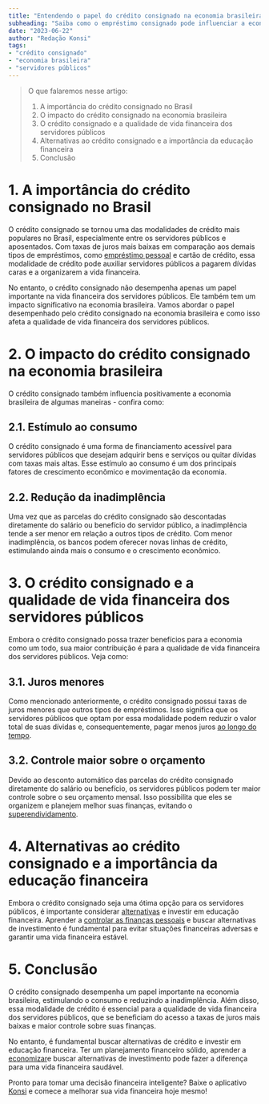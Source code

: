 ```yaml
---
title: "Entendendo o papel do crédito consignado na economia brasileira"
subheading: "Saiba como o empréstimo consignado pode influenciar a economia do país e a vida financeira dos servidores públicos."
date: "2023-06-22"
author: "Redação Konsi"
tags:
- "crédito consignado"
- "economia brasileira"
- "servidores públicos"
---
```


> O que falaremos nesse artigo:
> 1. A importância do crédito consignado no Brasil
> 2. O impacto do crédito consignado na economia brasileira
> 3. O crédito consignado e a qualidade de vida financeira dos servidores públicos
> 4. Alternativas ao crédito consignado e a importância da educação financeira
> 5. Conclusão

# 1. A importância do crédito consignado no Brasil

O crédito consignado se tornou uma das modalidades de crédito mais populares no Brasil, especialmente entre os servidores públicos e aposentados. Com taxas de juros mais baixas em comparação aos demais tipos de empréstimos, como [empréstimo pessoal](/como-escolher-entre-emprstimo-pessoal-e-consignado-guia-para-servidores-pblicos.md) e cartão de crédito, essa modalidade de crédito pode auxiliar servidores públicos a pagarem dívidas caras e a organizarem a vida financeira.

No entanto, o crédito consignado não desempenha apenas um papel importante na vida financeira dos servidores públicos. Ele também tem um impacto significativo na economia brasileira. Vamos abordar o papel desempenhado pelo crédito consignado na economia brasileira e como isso afeta a qualidade de vida financeira dos servidores públicos.

# 2. O impacto do crédito consignado na economia brasileira

O crédito consignado também influencia positivamente a economia brasileira de algumas maneiras - confira como:

## 2.1. Estímulo ao consumo

O crédito consignado é uma forma de financiamento acessível para servidores públicos que desejam adquirir bens e serviços ou quitar dívidas com taxas mais altas. Esse estímulo ao consumo é um dos principais fatores de crescimento econômico e movimentação da economia.

## 2.2. Redução da inadimplência

Uma vez que as parcelas do crédito consignado são descontadas diretamente do salário ou benefício do servidor público, a inadimplência tende a ser menor em relação a outros tipos de crédito. Com menor inadimplência, os bancos podem oferecer novas linhas de crédito, estimulando ainda mais o consumo e o crescimento econômico.

# 3. O crédito consignado e a qualidade de vida financeira dos servidores públicos

Embora o crédito consignado possa trazer benefícios para a economia como um todo, sua maior contribuição é para a qualidade de vida financeira dos servidores públicos. Veja como:

## 3.1. Juros menores

Como mencionado anteriormente, o crédito consignado possui taxas de juros menores que outros tipos de empréstimos. Isso significa que os servidores públicos que optam por essa modalidade podem reduzir o valor total de suas dívidas e, consequentemente, pagar menos juros [ao longo do tempo](/dicas-para-quitar-o-emprstimo-consignado-mais-rapidamente.md).

## 3.2. Controle maior sobre o orçamento

Devido ao desconto automático das parcelas do crédito consignado diretamente do salário ou benefício, os servidores públicos podem ter maior controle sobre o seu orçamento mensal. Isso possibilita que eles se organizem e planejem melhor suas finanças, evitando o [superendividamento](/cuidados-ao-usar-o-crdito-consignado-prevenindo-o-superendividamento.md).

# 4. Alternativas ao crédito consignado e a importância da educação financeira

Embora o crédito consignado seja uma ótima opção para os servidores públicos, é importante considerar [alternativas](/aplicativo-de-emprestimo.md) e investir em educação financeira. Aprender a [controlar as finanças pessoais](/como-criar-e-seguir-um-oramento-financeiro-pessoal-para-servidores-pblicos.md) e buscar alternativas de investimento é fundamental para evitar situações financeiras adversas e garantir uma vida financeira estável.

# 5. Conclusão

O crédito consignado desempenha um papel importante na economia brasileira, estimulando o consumo e reduzindo a inadimplência. Além disso, essa modalidade de crédito é essencial para a qualidade de vida financeira dos servidores públicos, que se beneficiam do acesso a taxas de juros mais baixas e maior controle sobre suas finanças.

No entanto, é fundamental buscar alternativas de crédito e investir em educação financeira. Ter um planejamento financeiro sólido, aprender a [economizar](/como-economizar-dinheiro-na-pratica-com-dicas-simples.md)e buscar alternativas de investimento pode fazer a diferença para uma vida financeira saudável.

Pronto para tomar uma decisão financeira inteligente? Baixe o aplicativo [Konsi](/aplicativo-de-emprestimo.md) e comece a melhorar sua vida financeira hoje mesmo!